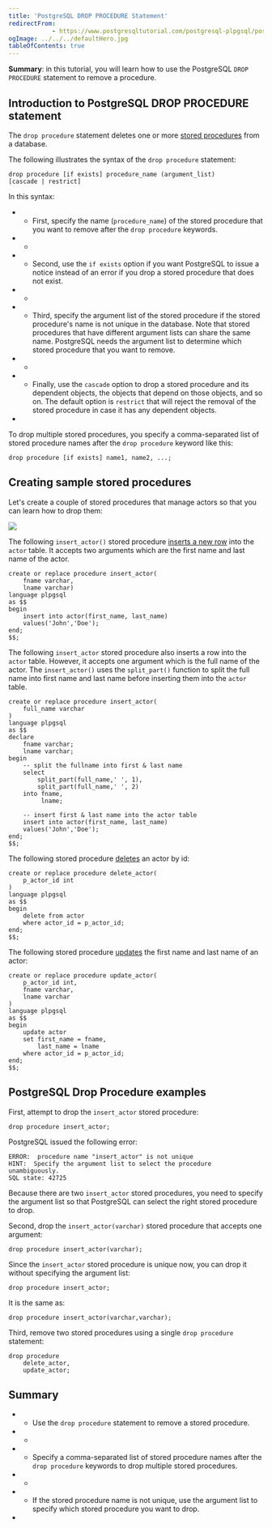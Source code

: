 ```yaml
---
title: 'PostgreSQL DROP PROCEDURE Statement'
redirectFrom: 
            - https://www.postgresqltutorial.com/postgresql-plpgsql/postgresql-drop-procedure/
ogImage: ../../../defaultHero.jpg
tableOfContents: true
---
```


**Summary**: in this tutorial, you will learn how to use the PostgreSQL `DROP PROCEDURE` statement to remove a procedure.



## Introduction to PostgreSQL DROP PROCEDURE statement



The `drop procedure` statement deletes one or more [stored procedures](https://www.postgresqltutorial.com/postgresql-plpgsql/postgresql-create-procedure/) from a database.



The following illustrates the syntax of the `drop procedure` statement:



```
drop procedure [if exists] procedure_name (argument_list)
[cascade | restrict]
```



In this syntax:



- - First, specify the name (`procedure_name`) of the stored procedure that you want to remove after the `drop procedure` keywords.
- -
- - Second, use the `if exists` option if you want PostgreSQL to issue a notice instead of an error if you drop a stored procedure that does not exist.
- -
- - Third, specify the argument list of the stored procedure if the stored procedure's name is not unique in the database. Note that stored procedures that have different argument lists can share the same name. PostgreSQL needs the argument list to determine which stored procedure that you want to remove.
- -
- - Finally, use the `cascade` option to drop a stored procedure and its dependent objects, the objects that depend on those objects, and so on. The default option is `restrict` that will reject the removal of the stored procedure in case it has any dependent objects.
- 


To drop multiple stored procedures, you specify a comma-separated list of stored procedure names after the `drop procedure` keyword like this:



```
drop procedure [if exists] name1, name2, ...;
```



## Creating sample stored procedures



Let's create a couple of stored procedures that manage actors so that you can learn how to drop them:



![](https://www.postgresqltutorial.com/wp-content/uploads/2019/05/actor.png)



The following `insert_actor()` stored procedure [inserts a new row](https://www.postgresqltutorial.com/postgresql-tutorial/postgresql-insert/) into the `actor` table. It accepts two arguments which are the first name and last name of the actor.



```
create or replace procedure insert_actor(
	fname varchar,
	lname varchar)
language plpgsql
as $$
begin
	insert into actor(first_name, last_name)
	values('John','Doe');
end;
$$;
```



The following `insert_actor` stored procedure also inserts a row into the `actor` table. However, it accepts one argument which is the full name of the actor. The `insert_actor()` uses the `split_part()` function to split the full name into first name and last name before inserting them into the `actor` table.



```
create or replace procedure insert_actor(
	full_name varchar
)
language plpgsql
as $$
declare
	fname varchar;
	lname varchar;
begin
	-- split the fullname into first & last name
	select
		split_part(full_name,' ', 1),
		split_part(full_name,' ', 2)
	into fname,
	     lname;

	-- insert first & last name into the actor table
	insert into actor(first_name, last_name)
	values('John','Doe');
end;
$$;
```



The following stored procedure [deletes](https://www.postgresqltutorial.com/postgresql-tutorial/postgresql-delete/) an actor by id:



```
create or replace procedure delete_actor(
	p_actor_id int
)
language plpgsql
as $$
begin
	delete from actor
	where actor_id = p_actor_id;
end;
$$;
```



The following stored procedure [updates](https://www.postgresqltutorial.com/postgresql-tutorial/postgresql-update/) the first name and last name of an actor:



```
create or replace procedure update_actor(
	p_actor_id int,
	fname varchar,
	lname varchar
)
language plpgsql
as $$
begin
	update actor
	set first_name = fname,
	    last_name = lname
	where actor_id = p_actor_id;
end;
$$;
```



## PostgreSQL Drop Procedure examples



First, attempt to drop the `insert_actor` stored procedure:



```
drop procedure insert_actor;
```



PostgreSQL issued the following error:



```
ERROR:  procedure name "insert_actor" is not unique
HINT:  Specify the argument list to select the procedure unambiguously.
SQL state: 42725
```



Because there are two `insert_actor` stored procedures, you need to specify the argument list so that PostgreSQL can select the right stored procedure to drop.



Second, drop the `insert_actor(varchar)` stored procedure that accepts one argument:



```
drop procedure insert_actor(varchar);
```



Since the `insert_actor` stored procedure is unique now, you can drop it without specifying the argument list:



```
drop procedure insert_actor;
```



It is the same as:



```
drop procedure insert_actor(varchar,varchar);
```



Third, remove two stored procedures using a single `drop procedure` statement:



```
drop procedure
	delete_actor,
	update_actor;
```



## Summary



- - Use the `drop procedure` statement to remove a stored procedure.
- -
- - Specify a comma-separated list of stored procedure names after the `drop procedure` keywords to drop multiple stored procedures.
- -
- - If the stored procedure name is not unique, use the argument list to specify which stored procedure you want to drop.
- 
